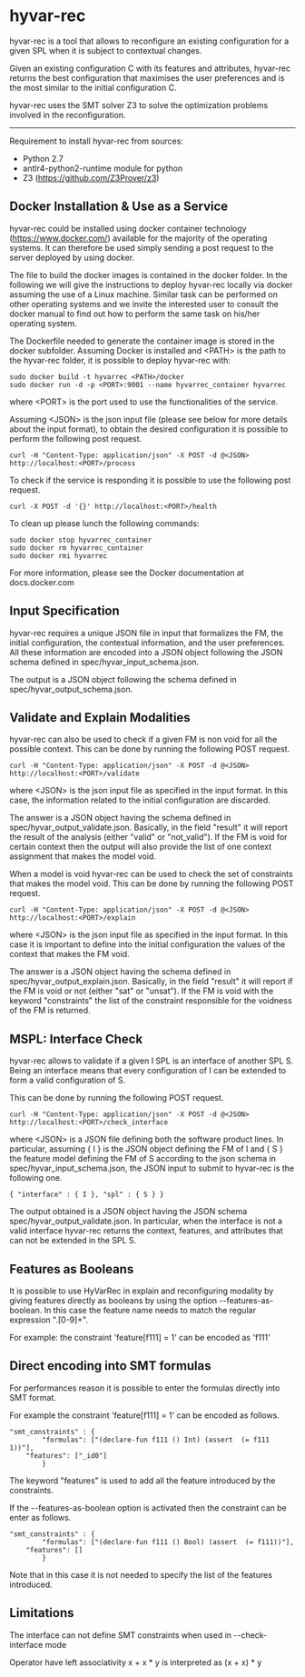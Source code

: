 # hyvar-rec

hyvar-rec is a tool that allows to reconfigure an existing configuration 
for a given SPL when it is subject to contextual changes.

Given an existing configuration C with its features and attributes, hyvar-rec
returns the best configuration that maximises the user preferences and is
the most similar to the initial configuration C.

hyvar-rec uses the SMT solver Z3 to solve the
optimization problems involved in the reconfiguration.

----

Requirement to install hyvar-rec from sources:
 - Python 2.7
 - antlr4-python2-runtime module for python
 - Z3 (https://github.com/Z3Prover/z3)

Docker Installation & Use as a Service
----------------------
hyvar-rec could be installed using docker container technology
(https://www.docker.com/) available for the majority of the operating systems.
It can therefore be used simply sending a post request to the server deployed
by using docker.

The file to build the docker images is contained in the docker folder. In the
following we will give the instructions to deploy hyvar-rec locally via docker
assuming the use of a Linux machine.  Similar task can be performed on other
operating systems and we invite the interested user to consult the docker
manual to find out how to perform the same task on his/her operating system.

The Dockerfile needed to generate the container image is stored in the
docker subfolder. Assuming Docker is installed and \<PATH\> is the path to
the hyvar-rec folder, it is possible to deploy hyvar-rec with:

```
sudo docker build -t hyvarrec <PATH>/docker
sudo docker run -d -p <PORT>:9001 --name hyvarrec_container hyvarrec
```

where \<PORT\> is the port used to use the functionalities of the service.

Assuming \<JSON\> is the json input file (please see below for more details
about the input format), to obtain the desired configuration it is possible
to perform the following post request.

```
curl -H "Content-Type: application/json" -X POST -d @<JSON> http://localhost:<PORT>/process
```

To check if the service is responding it is possible to use the following
post request.
```
curl -X POST -d '{}' http://localhost:<PORT>/health
```

To clean up please lunch the following commands:

```
sudo docker stop hyvarrec_container
sudo docker rm hyvarrec_container
sudo docker rmi hyvarrec
```

For more information, please see the Docker documentation at docs.docker.com

Input Specification
----------------------
hyvar-rec requires a unique JSON file in input that formalizes the FM, the
initial configuration, the contextual information, and the user preferences.
All these information are encoded into a JSON object following the JSON
schema defined in spec/hyvar_input_schema.json.

The output is a JSON object following
the schema defined in spec/hyvar_output_schema.json.

Validate and Explain Modalities
----------------------

hyvar-rec can also be used to check if a given FM is non void for all the possible context.
This can be done by running the following POST request.

```
curl -H "Content-Type: application/json" -X POST -d @<JSON> http://localhost:<PORT>/validate
```

where \<JSON\> is the json input file as specified in the input format.
In this case, the information related to the initial configuration are discarded.

The answer is a JSON object having the schema defined in spec/hyvar_output_validate.json.
Basically, in the field "result" it will report the result of the analysis (either "valid" or "not_valid").
If the FM is void for certain context then the output will also provide the list of one context
assignment that makes the model void.

When a model is void hyvar-rec can be used to check the set of constraints that makes the model void.
This can be done by running the following POST request.

```
curl -H "Content-Type: application/json" -X POST -d @<JSON> http://localhost:<PORT>/explain
```

where \<JSON\> is the json input file as specified in the input format. In this case it is
important to define into the initial configuration the values of the context
that makes the FM void.

The answer is a JSON object having the schema defined in spec/hyvar_output_explain.json.
Basically, in the field "result" it will report if the FM is void or not (either "sat" or "unsat").
If the FM is void with the keyword "constraints" the list of the constraint responsible for the
voidness of the FM is returned.

MSPL: Interface Check
----------------------
hyvar-rec allows to validate if a given I SPL is an interface of another SPL S. Being an interface
means that every configuration of I can be extended to form a valid configuration of S.
  
This can be done by running the following POST request.

```
curl -H "Content-Type: application/json" -X POST -d @<JSON> http://localhost:<PORT>/check_interface
```

where \<JSON\> is a JSON file defining both the software product lines.
In particular, assuming { I } is the JSON object defining the FM of I and { S } the feature model
defining the FM of S according to the json schema in spec/hyvar_input_schema.json, the JSON input
to submit to hyvar-rec is the following one.
 
```
{ "interface" : { I }, "spl" : { S } }
```

The output obtained is a JSON object having the JSON schema spec/hyvar_output_validate.json.
In particular, when the interface is not a valid interface hyvar-rec returns the context, features,
and attributes that can not be extended in the SPL S.

Features as Booleans
--------------------
It is possible to use HyVarRec in explain and reconfiguring modality by giving features directly
as booleans by using the option --features-as-boolean. In this case the feature name needs to
match the regular expression ".[0-9]+".

For example: the constraint 'feature[f111] = 1' can be encoded as 'f111'

Direct encoding into SMT formulas
---------------------------------

For performances reason it is possible to enter the formulas directly into SMT format.

For example the constraint 'feature[f111] = 1' can be encoded as follows.

```
"smt_constraints" : {
		"formulas": ["(declare-fun f111 () Int) (assert  (= f111 1))"],
    "features": ["_id0"]
		}
```

The keyword "features" is used to add all the feature introduced by the constraints.

If the --features-as-boolean option is activated then the constraint can be enter as follows.

```
"smt_constraints" : {
		"formulas": ["(declare-fun f111 () Bool) (assert  (= f111))"],
    "features": []
		}
```

Note that in this case it is not needed to specify the list of the features introduced.

Limitations
------------
The interface can not define SMT constraints when used in --check-interface mode

Operator have left associativity x + x * y is interpreted as (x + x) * y
